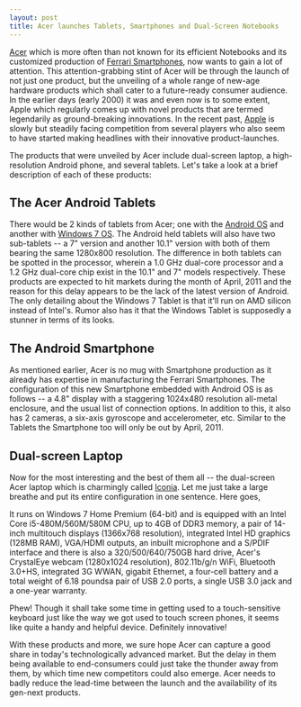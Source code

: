 ```yaml
---
layout: post
title: Acer launches Tablets, Smartphones and Dual-Screen Notebooks
---
```


<a href="http://www.acer.com/">Acer</a> which is more often than not known for its efficient Notebooks and its customized production of <a href="http://mobile.acer.com/en/phones/liquidFerrari/">Ferrari Smartphones</a>, now wants to gain a lot of attention. This attention-grabbing stint of Acer will be through the launch of not just one product, but the unveiling of a whole range of new-age hardware products which shall cater to a future-ready consumer audience. In the earlier days (early 2000) it was and even now is to some extent, Apple which regularly comes up with novel products that are termed legendarily as ground-breaking innovations. In the recent past, <a href="http://www.apple.com/">Apple</a> is slowly but steadily facing competition from several players who also seem to have started making headlines with their innovative product-launches.

The products that were unveiled by Acer include dual-screen laptop, a high-resolution Android phone, and several tablets. Let's take a look at a brief description of each of these products:

## The Acer Android Tablets

There would be 2 kinds of tablets from Acer; one with the <a href="http://www.engadget.com/2010/11/23/acer-introduces-7-inch-and-10-inch-android-tablets/">Android OS</a> and another with <a href="http://www.engadget.com/2010/11/23/acer-debuts-10-1-inch-windows-7-tablet-amd-powered-inbuilt-3g/">Windows 7 OS</a>. The Android held tablets will also have two sub-tablets -- a 7" version and another 10.1" version with both of them bearing the same 1280x800 resolution. The difference in both tablets can be spotted in the processor, wherein a 1.0 GHz dual-core processor and a 1.2 GHz dual-core chip exist in the 10.1" and 7" models respectively. These products are expected to hit markets during the month of April, 2011 and the reason for this delay appears to be the lack of the latest version of Android. The only detailing about the Windows 7 Tablet is that it'll run on AMD silicon instead of Intel's. Rumor also has it that the Windows Tablet is supposedly a stunner in terms of its looks.

## The Android Smartphone

As mentioned earlier, Acer is no mug with Smartphone production as it already has expertise in manufacturing the Ferrari Smartphones. The configuration of this new Smartphone embedded with Android OS is as follows -- a 4.8" display with a staggering 1024x480 resolution all-metal enclosure, and the usual list of connection options. In addition to this, it also has 2 cameras, a six-axis gyroscope and accelerometer, etc. Similar to the Tablets the Smartphone too will only be out by April, 2011.

## Dual-screen Laptop

Now for the most interesting and the best of them all -- the dual-screen Acer laptop which is charmingly called <a href="http://www.engadget.com/2010/11/23/acer-rivals-libretto-w105-with-iconia-dual-screen-laptop-table/">Iconia</a>. Let me just take a large breathe and put its entire configuration in one sentence. Here goes,

It runs on Windows 7 Home Premium (64-bit) and is equipped with an Intel Core i5-480M/560M/580M CPU, up to 4GB of DDR3 memory, a pair of 14-inch multitouch displays (1366x768 resolution), integrated Intel HD graphics (128MB RAM), VGA/HDMI outputs, an inbuilt microphone and a S/PDIF interface and there is also a 320/500/640/750GB hard drive, Acer's CrystalEye webcam (1280x1024 resolution), 802.11b/g/n WiFi, Bluetooth 3.0+HS, integrated 3G WWAN, gigabit Ethernet, a four-cell battery and a total weight of 6.18 poundsa pair of USB 2.0 ports, a single USB 3.0 jack and a one-year warranty.

Phew! Though it shall take some time in getting used to a touch-sensitive keyboard just like the way we got used to touch screen phones, it seems like quite a handy and helpful device. Definitely innovative!

With these products and more, we sure hope Acer can capture a good share in today's technologically advanced market. But the delay in them being available to end-consumers could just take the thunder away from them, by which time new competitors could also emerge. Acer needs to badly reduce the lead-time between the launch and the availability of its gen-next products.
